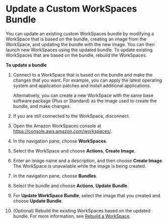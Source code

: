# Update a Custom WorkSpaces Bundle<a name="update-custom-bundle"></a>

You can update an existing custom WorkSpaces bundle by modifying a WorkSpace that is based on the bundle, creating an image from the WorkSpace, and updating the bundle with the new image\. You can then launch new WorkSpaces using the updated bundle\. To update existing WorkSpaces that are based on the bundle, rebuild the WorkSpaces\.

**To update a bundle**

1. Connect to a WorkSpace that is based on the bundle and make the changes that you want\. For example, you can apply the latest operating system and application patches and install additional applications\.

   Alternatively, you can create a new WorkSpace with the same base software package \(Plus or Standard\) as the image used to create the bundle, and make changes\.

1. If you are still connected to the WorkSpace, disconnect\.

1. Open the Amazon WorkSpaces console at [https://console\.aws\.amazon\.com/workspaces/](https://console.aws.amazon.com/workspaces/)\.

1. In the navigation pane, choose **WorkSpaces**\.

1. Select the WorkSpace and choose **Actions**, **Create Image**\. 

1. Enter an image name and a description, and then choose **Create Image**\. The WorkSpace is unavailable while the image is being created\.

1. In the navigation pane, choose **Bundles**\.

1. Select the bundle and choose **Actions**, **Update Bundle**\.

1. For **Update WorkSpace Bundle**, select the image that you created and choose **Update Bundle**\.

1. \(Optional\) Rebuild the existing WorkSpaces based on the updated bundle\. For more information, see [Rebuild a WorkSpace](rebuild-workspace.md)\.